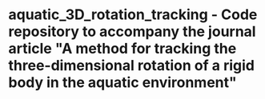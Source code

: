 # aquatic_3D_rotation_tracking - Code repository to accompany the journal article "A method for tracking the three-dimensional rotation of a rigid body in the aquatic environment"
